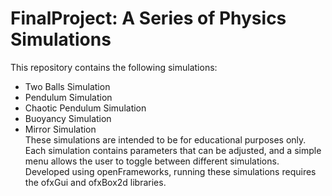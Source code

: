 # FinalProject: A Series of Physics Simulations  
This repository contains the following simulations: 
* Two Balls Simulation
* Pendulum Simulation
* Chaotic Pendulum Simulation
* Buoyancy Simulation
* Mirror Simulation  
These simulations are intended to be for educational purposes only. Each simulation contains parameters that can be adjusted, and a simple menu allows the user to toggle between different simulations.  
Developed using openFrameworks, running these simulations requires the ofxGui and ofxBox2d libraries. 
